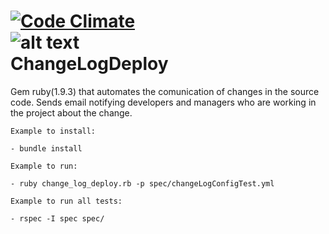 [![Code Climate](https://codeclimate.com/github/suga/changeLogDeploy/badges/gpa.svg)](https://codeclimate.com/github/suga/changeLogDeploy)
<br>
![alt text](https://travis-ci.org/suga/changeLogDeploy.svg?branch=master "Build by Travis")
<br>
ChangeLogDeploy
==========

Gem ruby(1.9.3) that automates the comunication of changes in the source code. 
Sends email notifying developers and managers who are working in the project about the change.

	Example to install:

	- bundle install

    Example to run:	

    - ruby change_log_deploy.rb -p spec/changeLogConfigTest.yml

    Example to run all tests:
    	
    - rspec -I spec spec/
